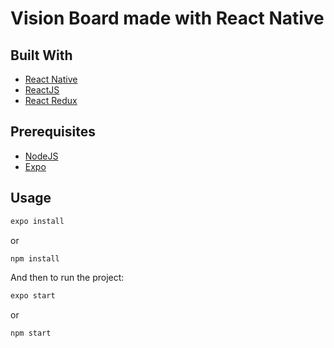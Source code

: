 # Vision Board made with React Native

## Built With

- [React Native](https://reactnative.dev/)
- [ReactJS](https://reactjs.org)
- [React Redux](https://react-redux.js.org/)

## Prerequisites

- [NodeJS](https://nodejs.org)
- [Expo](https://expo.io/)

## Usage

```bash
expo install
```

or

```bash
npm install
```

And then to run the project:

```bash
expo start
```

or

```bash
npm start
```
